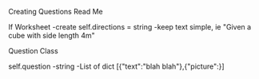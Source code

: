 Creating Questions Read Me

If Worksheet
-create self.directions = string
-keep text simple, ie "Given a cube with side length 4m"

Question Class

self.question
-string
-List of dict
[{"text":"blah blah"},{"picture":}]
